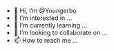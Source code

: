 - 👋 Hi, I’m @Youngerbo
- 👀 I’m interested in ...
- 🌱 I’m currently learning ...
- 💞️ I’m looking to collaborate on ...
- 📫 How to reach me ...

<!---
Youngerbo/Youngerbo is a ✨ special ✨ repository because its `README.md` (this file) appears on your GitHub profile.
You can click the Preview link to take a look at your changes.
--->

